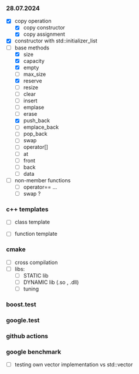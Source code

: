 



### 28.07.2024

- [x] copy operation
	- [x] copy constructor		
	- [x] copy assignment	
- [x] constructor with std::initializer_list
- [ ] base methods
	- [x] size
 	- [x] capacity
  	- [x] empty
  	- [ ] max_size
  	- [x] reserve
  	- [ ] resize
  	- [ ] clear
  	- [ ] insert
  	- [ ] emplase
	- [ ] erase
 	- [x] push_back
  	- [ ] emplace_back
  	- [ ] pop_back
  	- [ ] swap
  	- [ ] operator[]
  	- [ ] at
  	- [ ] front
  	- [ ] back
  	- [ ] data
- [ ] non-member functions
  	- [ ] operator== ...
   	- [ ] swap ?
### c++ templates
- [ ] class template
- [ ] function template

     
### cmake 
- [ ] cross compilation
- [ ] libs:
	- [ ] STATIC lib
 	- [ ] DYNAMIC lib (.so , .dll)
  - [ ] tuning
 
### boost.test

### google.test

### github actions

### google benchmark
- [ ] testing own vector implementation vs std::vector



